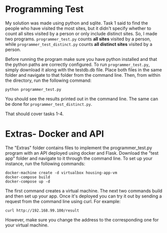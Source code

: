 # Programming Test

My solution was made using python and sqlite.  Task 1 said to find the people who have visited the most sites, 
but it didn't specify whether to count all sites visited by a person or only include distinct sites.  So, I made two programs.  `programmer_test.py` counts **all sites** visited by a person, while `programmer_test_distinct.py` counts **all distinct sites** visited by a person.

Before running the program make sure you have python installed and that the python paths are correctly configured.  To run `programmer_test.py`, simply download it along with the testdb.db file.  Place both files in the same folder and navigate to that folder from the command line.  Then, from within the directory, run the following command:
```
python programmer_test.py
```
You should see the results printed out in the command line.  The same can be done for `programmer_test_distinct.py`.

That should cover tasks 1-4.  

# Extras- Docker and API
The "Extras" folder contains files to implement the programmer_test.py program with an API deployed using docker and Flask. Download the "test app" folder and navigate to it through the command line.  To set up your instance, run the following commands: 
```
docker-machine create -d virtualbox housing-app-vm
docker-compose build
docker-compose up -d
```
The first command creates a virtual machine.  The next two commands build and then set up your app.  Once it's deployed you can try it out by sending a request from the command line using curl.   For example:
```
curl http://192.168.99.100/result
```
However, make sure you change the address to the corresponding one for your virtual machine.

